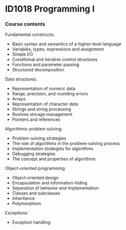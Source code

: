 # ID1018 Programming I

### Course contents

Fundamental constructs:
- Basic syntax and semantics of a higher-level language
- Variables, types, expressions and assignment
- Simple I/O
- Conditional and iterative control structures
- Functions and parameter passing
- Structured decomposition

Data structures:
- Representation of numeric data
- Range, precision, and rounding errors
- Arrays
- Representation of character data
- Strings and string processing
- Runtime storage management
- Pointers and references

Algorithmic problem solving:
- Problem-solving strategies
- The role of algorithms in the problem-solving process
- Implementation strategies for algorithms
- Debugging strategies
- The concept and properties of algorithms

Object-oriented programming:
- Object-oriented design
- Encapsulation and information-hiding
- Separation of behavior and implementation
- Classes and subclasses
- Inheritance
- Polymorphism

Exceptions:
- Exception handling
